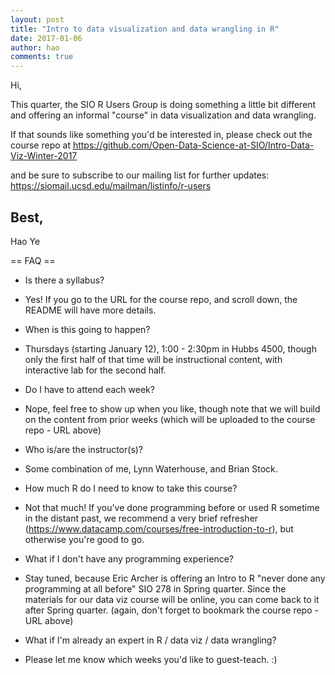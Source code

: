```yaml
---
layout: post
title: "Intro to data visualization and data wrangling in R"
date: 2017-01-06
author: hao
comments: true
---
```


Hi,

This quarter, the SIO R Users Group is doing something a little bit different and offering an informal "course" in data visualization and data wrangling.

If that sounds like something you'd be interested in, please check out the course repo at <https://github.com/Open-Data-Science-at-SIO/Intro-Data-Viz-Winter-2017>

and be sure to subscribe to our mailing list for further updates: <https://siomail.ucsd.edu/mailman/listinfo/r-users>

Best,
--
Hao Ye

== FAQ ==

- Is there a syllabus?
* Yes! If you go to the URL for the course repo, and scroll down, the README will have more details.

- When is this going to happen?
* Thursdays (starting January 12), 1:00 - 2:30pm in Hubbs 4500, though only the first half of that time will be instructional content, with interactive lab for the second half.

- Do I have to attend each week?
* Nope, feel free to show up when you like, though note that we will build on the content from prior weeks (which will be uploaded to the course repo - URL above)

- Who is/are the instructor(s)?
* Some combination of me, Lynn Waterhouse, and Brian Stock.

- How much R do I need to know to take this course?
* Not that much! If you've done programming before or used R sometime in the distant past, we recommend a very brief refresher (<https://www.datacamp.com/courses/free-introduction-to-r>), but otherwise you're good to go.

- What if I don't have any programming experience?
* Stay tuned, because Eric Archer is offering an Intro to R "never done any programming at all before" SIO 278 in Spring quarter. Since the materials for our data viz course will be online, you can come back to it after Spring quarter. (again, don't forget to bookmark the course repo - URL above)

- What if I'm already an expert in R / data viz / data wrangling?
* Please let me know which weeks you'd like to guest-teach. :)
